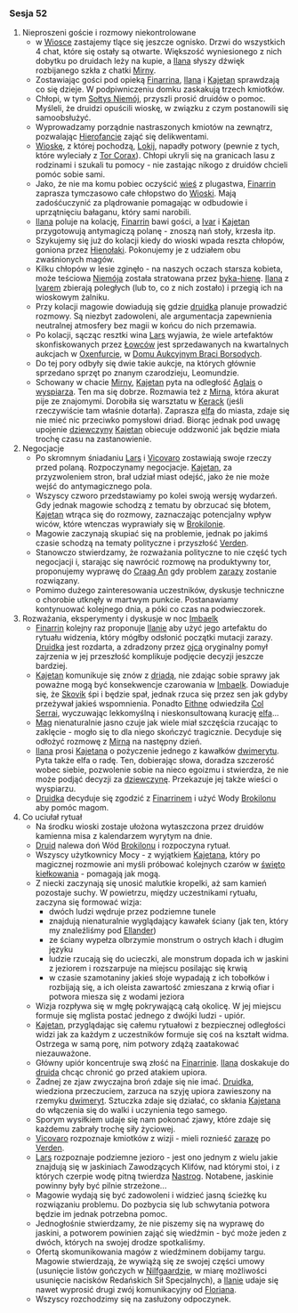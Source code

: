 ### Sesja 52
1. Nieproszeni goście i rozmowy niekontrolowane
    - w [Wiosce](#l_wioska) zastajemy tlące się jeszcze ognisko. Drzwi do wszystkich 4 chat, które się ostały są otwarte. Większość wyniesionego z nich dobytku po druidach leży na kupie, a [Ilana](#g_ilana) słyszy dźwięk rozbijanego szkła z chatki [Mirny](#p_mirna).
    - Zostawiając gości pod opieką [Finarrina](#p_druid_finarrin), [Ilana](#g_ilana) i [Kajetan](#g_kajetan) sprawdzają co się dzieje. W podpiwniczeniu domku zaskakują trzech kmiotków.
    - Chłopi, w tym [Sołtys Niemój](#p_niemoj), przyszli prosić druidów o pomoc. Myśleli, że druidzi opuścili wioskę, w związku z czym postanowili się samoobsłużyć. 
    - Wyprowadzamy porządnie nastraszonych kmiotów na zewnątrz, pozwalając [Hierofancie](#p_druid_finarrin) zająć się delikwentami.
    - [Wioskę](#l_wioska), z której pochodzą, [Lokij](#l_lokij), napadły potwory (pewnie z tych, które wyleciały z [Tor Corax](#r_tor_corax)). Chłopi ukryli się na granicach lasu z rodzinami i szukali tu pomocy - nie zastając nikogo z druidów chcieli pomóc sobie sami.
    - Jako, że nie ma komu pobiec oczyścić [wieś](#l_lokij) z plugastwa, [Finarrin](#p_druid_finarrin) zaprasza tymczasowo całe chłopstwo do [Wioski](#l_wioska). Mają zadośćuczynić za plądrowanie pomagając w odbudowie i uprzątnięciu bałaganu, który sami narobili.
    - [Ilana](#g_ilana) poluje na kolację, [Finarrin](#p_druid_finarrin) bawi gości, a [Ivar](#p_ivar) i [Kajetan](#g_kajetan) przygotowują antymagiczą polanę - znoszą nań stoły, krzesła itp.
    - Szykujemy się już do kolacji kiedy do wioski wpada reszta chłopów, goniona przez [Hienołaki](#b_hienolak). Pokonujemy je z udziałem obu zwaśnionych magów. 
    - Kilku chłopów w lesie zginęło - na naszych oczach starsza kobieta, może teściowa [Niemója](#p_niemoj) została stratowana przez [byka-hienę](#b_hienolak). [Ilana](#g_ilana) z [Ivarem](#p_ivar) zbierają poległych (lub to, co z nich zostało) i przegią ich na wioskowym żalniku.
    - Przy kolacji magowie dowiadują się gdzie [druidka](#g_ilana) planuje prowadzić rozmowy. Są niezbyt zadowoleni, ale argumentacja zapewnienia neutralnej atmosfery bez magii w końcu do nich przemawia.
    - Po kolacji, sącząc resztki wina [Lars](#p_lars) wyjawia, że wiele artefaktów skonfiskowanych przez [Łowców](#r_lowca) jest sprzedawanych na kwartalnych aukcjach w [Oxenfurcie](#l_oxenfurt), w [Domu Aukcyjnym Braci Borsodych](#l_dom_borsodych).
    - Do tej pory odbyły się dwie takie aukcje, na których głównie sprzedano sprzęt po znanym czarodzieju, Leomundzie.
    - Schowany w chacie [Mirny](#p_mirna), [Kajetan](#g_kajetan) pyta na odległość [Aglais](#p_aglais) o [wyspiarza](#p_skovik). Ten ma się dobrze. Rozmawia też z [Mirną](#p_mirna), która akurat pije ze znajomymi. Dorobiła się warsztatu w [Kerack](#l_kerack) (jeśli rzeczywiście tam właśnie dotarła). Zaprasza [elfa](#g_kajetan) do miasta, zdaje się nie mieć nic przeciwko pomysłowi driad. Biorąc jednak pod uwagę upojenie [dziewczyny](#p_mirna) [Kajetan](#g_kajetan) obiecuje oddzwonić jak będzie miała trochę czasu na zastanowienie.
2. Negocjacje
    - Po skromnym śniadaniu [Lars](#p_lars) i [Vicovaro](#p_florian_z_vicovaro) zostawiają swoje rzeczy przed polaną. Rozpoczynamy negocjacje. [Kajetan](#g_kajetan), za przyzwoleniem stron, brał udział miast odejść, jako że nie może wejść do antymagicznego pola.
    - Wszyscy czworo przedstawiamy po kolei swoją wersję wydarzeń. Gdy jednak magowie schodzą z tematu by obrzucać się błotem, [Kajetan](#g_kajetan) wtrąca się do rozmowy, zaznaczając potencjalny wpływ wiców, które wtenczas wyprawiały się w [Brokilonie](#l_brokilon).
    - Magowie zaczynają skupiać się na problemie, jednak po jakimś czasie schodzą na tematy polityczne i przyszłość [Verden](#l_verden).
    - Stanowczo stwierdzamy, że rozważania polityczne to nie część tych negocjacji i, starając się nawrócić rozmowę na produktywny tor, proponujemy wyprawę do [Craag An](#l_craag_an) gdy problem [zarazy](#r_cialognilec) zostanie rozwiązany.
    - Pomimo dużego zainteresowania uczestników, dyskusje techniczne o chorobie utknęły w martwym punkcie. Postanawiamy kontynuować kolejnego dnia, a póki co czas na podwieczorek.
3. Rozważania, eksperymenty i dyskusje w noc [Imbaelk](#r_imbaelk)
    - [Finarrin](#p_druid_finarrin) kolejny raz proponuje [Ilanie](#g_ilana) aby użyć jego artefaktu do rytuału widzenia, który mógłby odsłonić początki mutacji zarazy. [Druidka](#g_ilana) jest rozdarta, a zdradzony przez [ojca](#p_druid_finarrin) oryginalny pomył zajrzenia w jej przeszłość komplikuje podjęcie decyzji jeszcze bardziej.
    - [Kajetan](#g_kajetan) komunikuje się znów z [driadą](#p_aglais), nie zdając sobie sprawy jak poważne mogą być konsekwencje czarowania w [Imbaelk](#r_imbaelk). Dowiaduje się, że [Skovik](#p_skovik) śpi i będzie spał, jednak rzuca się przez sen jak gdyby przeżywał jakieś wspomnienia. Ponadto [Eithne](#p_eithne) odwiedziła [Col Serrai](#l_col_serrai), wyczuwając lekkomyślną i nieskonsultowaną kurację [elfa](#g_kajetan)...
    - [Mag](#g_kajetan) nienaturalnie jasno czuje jak wiele miał szczęścia rzucając to zaklęcie - mogło się to dla niego skończyć tragicznie. Decyduje się odłożyć rozmowę z [Mirną](#p_mirna) na następny dzień.
    - [Ilana](#g_ilana) prosi [Kajetana](#g_kajetan) o pożyczenie jednego z kawałków [dwimerytu](#r_dwimeryt). Pyta także elfa o radę. Ten, dobierając słowa, doradza szczerość wobec siebie, pozwolenie sobie na nieco egoizmu i stwierdza, że nie może podjąć decyzji za [dziewczynę](#g_ilana). Przekazuje jej także wieści o wyspiarzu.
    - [Druidka](#g_ilana) decyduje się zgodzić z [Finarrinem](#p_druid_finarrin) i użyć Wody [Brokilonu](#l_brokilon) aby pomóc magom.
4. Co uciułał rytuał
    - Na środku wioski zostaje ułożona wytaszczona przez druidów kamienna misa z kalendarzem wyrytym na dnie.
    - [Druid](#p_druid_finarrin) nalewa doń Wód [Brokilonu](#l_brokilon) i rozpoczyna rytuał.
    - Wszyscy użytkownicy Mocy - z wyjątkiem [Kajetana](#g_kajetan), który po magicznej rozmowie ani myśli próbować kolejnych czarów w [święto kiełkowania](#r_imbaelk) - pomagają jak mogą.
    - Z niecki zaczynają się unosić malutkie kropelki, aż sam kamień pozostaje suchy. W powietrzu, między uczestnikami rytuału, zaczyna się formować wizja: 
        - dwóch ludzi wędruje przez podziemne tunele
        - znajdują nienaturalnie wyglądający kawałek ściany (jak ten, który my znaleźliśmy pod [Ellander](#l_ellander))
        - ze ściany wypełza olbrzymie monstrum o ostrych kłach i długim języku
        - ludzie rzucają się do ucieczki, ale monstrum dopada ich w jaskini z jeziorem i rozszarpuje na miejscu posilając się krwią
        - w czasie szamotaniny jakieś słoje wypadają z ich tobołków i rozbijają się, a ich oleista zawartość zmieszana z krwią ofiar i potwora miesza się z wodami jeziora
    - Wizja rozpływa się w mgłę pokrywającą całą okolicę. W jej miejscu formuje się mglista postać jednego z dwójki ludzi - upiór.
    - [Kajetan](#g_kajetan), przyglądając się całemu rytuałowi z bezpiecznej odległości widzi jak za każdym z uczestników formuje się coś na kształt widma. Ostrzega w samą porę, nim potwory zdążą zaatakować niezauważone.
    - Główny upiór koncentruje swą złość na [Finarrinie](#p_druid_finarrin). [Ilana](#g_ilana) doskakuje do [druida](#p_druid_finarrin) chcąc chronić go przed atakiem upiora.
    - Żadnej ze zjaw zwyczajna broń zdaje się nie imać. [Druidka](#g_ilana), wiedziona przeczuciem, zarzuca na szyję upiora zawieszony na rzemyku [dwimeryt](#r_dwimeryt). Sztuczka zdaje się działać, co skłania [Kajetana](#g_kajetan) do włączenia się do walki i uczynienia tego samego.
    - Sporym wysiłkiem udaje się nam pokonać zjawy, które zdaje się każdemu zabrały trochę siły życiowej.
    - [Vicovaro](#p_florian_z_vicovaro) rozpoznaje kmiotków z wizji - mieli roznieść [zarazę](#r_cialognilec) po [Verden](#l_verden).
    - [Lars](#p_lars) rozpoznaje podziemne jezioro - jest ono jednym z wielu jakie znajdują się w jaskiniach Zawodzących Klifów, nad którymi stoi, i z których czerpie wodę pitną twierdza [Nastrog](#l_nastrog). Notabene, jaskinie powinny były być pilnie strzeżone...
    - Magowie wydają się być zadowoleni i widzieć jasną ścieżkę ku rozwiązaniu problemu. Do pozbycia się lub schwytania potwora będzie im jednak potrzebna pomoc. 
    - Jednogłośnie stwierdzamy, że nie piszemy się na wyprawę do jaskini, a potworem powinien zająć się wiedźmin - być może jeden z dwóch, których na swojej drodze spotkaliśmy.
    - Ofertą skomunikowania magów z wiedźminem dobijamy targu. Magowie stwierdzają, że wywiążą się ze swojej części umowy (usunięcie listów gończych w [Nilfgaardzie](#l_nilfgaard), w miarę możliwości usunięcie nacisków Redańskich Sił Specjalnych), a [Ilanie](#g_ilana) udaje się nawet wyprosić drugi zwój komunikacyjny od [Floriana](#p_florian_z_vicovaro).
    - Wszyscy rozchodzimy się na zasłużony odpoczynek.